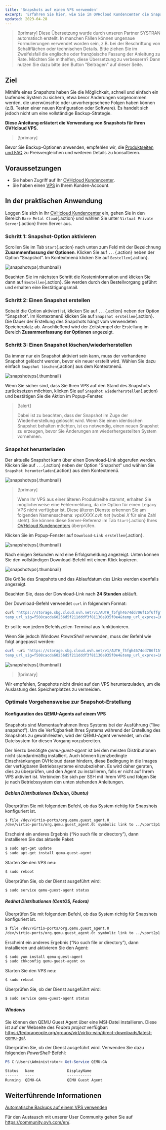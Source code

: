 ```yaml
---
title: 'Snapshots auf einem VPS verwenden'
excerpt: 'Erfahren Sie hier, wie Sie im OVHcloud Kundencenter die Snapshot-Option aktivieren und verwenden'
updated: 2023-04-28
---
```


> [!primary]
> Diese Übersetzung wurde durch unseren Partner SYSTRAN automatisch erstellt. In manchen Fällen können ungenaue Formulierungen verwendet worden sein, z.B. bei der Beschriftung von Schaltflächen oder technischen Details. Bitte ziehen Sie im Zweifelsfall die englische oder französische Fassung der Anleitung zu Rate. Möchten Sie mithelfen, diese Übersetzung zu verbessern? Dann nutzen Sie dazu bitte den Button "Beitragen" auf dieser Seite.
>

## Ziel

Mithilfe eines Snapshots haben Sie die Möglichkeit, schnell und einfach ein laufendes System zu sichern, etwa bevor Änderungen vorgenommen werden, die unerwünschte oder unvorhergesehene Folgen haben können (z.B. Testen einer neuen Konfiguration oder Software). Es handelt sich jedoch nicht um eine vollständige Backup-Strategie.

**Diese Anleitung erläutert die Verwendung von Snapshots für Ihren OVHcloud VPS.**

> [!primary]
>
Bevor Sie Backup-Optionen anwenden, empfehlen wir, die [Produktseiten und FAQ](https://www.ovhcloud.com/de/vps/options/) zu Preisvergleichen und weiteren Details zu konsultieren.
>

## Voraussetzungen

- Sie haben Zugriff auf Ihr [OVHcloud Kundencenter](https://www.ovh.com/auth/?action=gotomanager&from=https://www.ovh.de/&ovhSubsidiary=de).
- Sie haben einen [VPS](https://www.ovhcloud.com/de/vps/) in Ihrem Kunden-Account.

## In der praktischen Anwendung

Loggen Sie sich in Ihr [OVHcloud Kundencenter](https://www.ovh.com/auth/?action=gotomanager&from=https://www.ovh.de/&ovhSubsidiary=de) ein, gehen Sie in den Bereich `Bare Metal Cloud`{.action} und wählen Sie unter `Virtual Private Server`{.action} Ihren Server aus.

### Schritt 1: Snapshot-Option aktivieren

Scrollen Sie im Tab `Start`{.action} nach unten zum Feld mit der Bezeichnung **Zusammenfassung der Optionen**. Klicken Sie auf `...`{.action} neben der Option “Snapshot”. Im Kontextmenü klicken Sie auf `Bestellen`{.action}.

![snapshotvps](images/snapshot_vps_step1b.png){.thumbnail}

Beachten Sie im nächsten Schritt die Kosteninformation und klicken Sie dann auf `Bestellen`{.action}. Sie werden durch den Bestellvorgang geführt und erhalten eine Bestätigungsmail.

### Schritt 2: Einen Snapshot erstellen

Sobald die Option aktiviert ist, klicken Sie auf `...`{.action} neben der Option “Snapshot”. Im Kontextmenü klicken Sie auf `Snapshot erstellen`{.action}. Die Dauer der Erstellung des Snapshots hängt vom verwendeten Speicherplatz ab. Anschließend wird der Zeitstempel der Erstellung im Bereich **Zusammenfassung der Optionen** angezeigt.

### Schritt 3: Einen Snapshot löschen/wiederherstellen

Da immer nur ein Snapshot aktiviert sein kann, muss der vorhandene Snapshot gelöscht werden, bevor ein neuer erstellt wird. Wählen Sie dazu einfach `Snapshot löschen`{.action} aus dem Kontextmenü.

![snapshotvps](images/snapshot_vps_step2.png){.thumbnail}

Wenn Sie sicher sind, dass Sie Ihren VPS auf den Stand des Snapshots zurücksetzen möchten, klicken Sie auf `Snapshot wiederherstellen`{.action} und bestätigen Sie die Aktion im Popup-Fenster. 

> [!alert]
>
> Dabei ist zu beachten, dass der Snapshot im Zuge der Wiederherstellung gelöscht wird. Wenn Sie einen identischen Snapshot behalten möchten, ist es notwendig, einen neuen Snapshot zu erzeugen, bevor Sie Änderungen am wiederhergestellten System vornehmen.
>

### Snapshot herunterladen

Der aktuelle Snapshot kann über einen Download-Link abgerufen werden. Klicken Sie auf `...`{.action} neben der Option "Snapshot" und wählen Sie `Snapshot herunterladen`{.action} aus dem Kontextmenü.

![snapshotvps](images/snapshot_vps03.png){.thumbnail}

> [!primary]
>
> Wenn Ihr VPS aus einer älteren Produktreihe stammt, erhalten Sie möglicherweise eine Fehlermeldung, da die Option für einen Legacy VPS nicht verfügbar ist. Diese älteren Dienste erkennen Sie am folgenden Namensschema: *vpsXXXX.ovh.net* (wobei *X* für eine Zahl steht). Sie können diese Server-Referenz im Tab `Start`{.action} Ihres [OVHcloud Kundencenters](https://www.ovh.com/auth/?action=gotomanager&from=https://www.ovh.de/&ovhSubsidiary=de) überprüfen.
>

Klicken Sie im Popup-Fenster auf `Download-Link erstellen`{.action}. 

![snapshotvps](images/snapshot_vps04.png){.thumbnail}

Nach einigen Sekunden wird eine Erfolgsmeldung angezeigt. Unten können Sie den vollständigen Download-Befehl mit einem Klick kopieren.

![snapshotvps](images/snapshot_vps05.png){.thumbnail}

Die Größe des Snapshots und das Ablaufdatum des Links werden ebenfalls angezeigt.

Beachten Sie, dass der Download-Link nach **24 Stunden** abläuft.

Der Download-Befehl verwendet `curl` in folgendem Format:

```bash
curl "https://storage.sbg.cloud.ovh.net/v1/AUTH_f5fgh4674dd706f15f6ffgf4z667d3f4g5f05/glance/5ceg3f93-8b49-436b-aefe-4185f9fc3f78?
temp_url_sig=f508cacda60256d5f211dddf3f81130e935f0e4&temp_url_expres=1678247579" --output vps-x11x11xyy.vps.ovh.net --fail
```

Er sollte von jedem Befehlszeilen-Terminal aus funktionieren.

Wenn Sie jedoch Windows *PowerShell* verwenden, muss der Befehl wie folgt angepasst werden:

```powershell
curl -uri "https://storage.sbg.cloud.ovh.net/v1/AUTH_f5fgh4674dd706f15f6ffgf4z667d3f4g5f05/glance/5ceg3f93-8b49-436b-aefe-4185f9fc3f78?
temp_url_sig=f508cacda60256d5f211dddf3f81130e935f0e4&temp_url_expres=1678247579" -OutFile vps-x11x11xyy.vps.ovh.net
```

![snapshotvps](images/snapshot_vps06.png){.thumbnail}

> [!primary]
>
Wir empfehlen, Snapshots nicht direkt auf den VPS herunterzuladen, um die Auslastung des Speicherplatzes zu vermeiden.
>

### Optimale Vorgehensweise zur Snapshot-Erstellung

#### Konfiguration des QEMU-Agents auf einem VPS

Snapshots sind Momentaufnahmen Ihres Systems bei der Ausführung (“live snapshot”). Um die Verfügbarkeit Ihres Systems während der Erstellung des Snapshots zu gewährleisten, wird der QEMU-Agent verwendet, um das Dateisystem für diesen Vorgang vorzubereiten.

Der hierzu benötigte *qemu-guest-agent* ist bei den meisten Distributionen nicht standardmäßig installiert. Auch können lizenzbedingte Einschränkungen OVHcloud daran hindern, diese Bedingung in die Images der verfügbaren Betriebssysteme einzubeziehen. Es wird daher geraten, dies zu überprüfen, und den Agent zu installieren, falls er nicht auf Ihrem VPS aktiviert ist. Verbinden Sie sich per SSH mit Ihrem VPS und folgen Sie je nach Betriebssystem den unten stehenden Anleitungen. 

##### **Debian Distributionen (Debian, Ubuntu)**

Überprüfen Sie mit folgendem Befehl, ob das System richtig für Snapshots konfiguriert ist.

```bash
$ file /dev/virtio-ports/org.qemu.guest_agent.0
/dev/virtio-ports/org.qemu.guest_agent.0: symbolic link to ../vport2p1
```

Erscheint ein anderes Ergebnis (“No such file or directory”), dann installieren Sie das aktuelle Paket:

```bash
$ sudo apt-get update
$ sudo apt-get install qemu-guest-agent
```

Starten Sie den VPS neu:

```bash
$ sudo reboot
```

Überprüfen Sie, ob der Dienst ausgeführt wird:

```bash
$ sudo service qemu-guest-agent status
```

##### **Redhat Distributionen (CentOS, Fedora)**

Überprüfen Sie mit folgendem Befehl, ob das System richtig für Snapshots konfiguriert ist.

```bash
$ file /dev/virtio-ports/org.qemu.guest_agent.0
/dev/virtio-ports/org.qemu.guest_agent.0: symbolic link to ../vport2p1
```

Erscheint ein anderes Ergebnis (“No such file or directory”), dann installieren und aktivieren Sie den Agent:

```bash
$ sudo yum install qemu-guest-agent
$ sudo chkconfig qemu-guest-agent on
```

Starten Sie den VPS neu:

```bash
$ sudo reboot
```

Überprüfen Sie, ob der Dienst ausgeführt wird:

```bash
$ sudo service qemu-guest-agent status
```

##### **Windows**

Sie können den QEMU Guest Agent über eine MSI-Datei installieren. Diese ist auf der Webseite des *Fedora project* verfügbar: <https://fedorapeople.org/groups/virt/virtio-win/direct-downloads/latest-qemu-ga/>.

Überprüfen Sie, ob der Dienst ausgeführt wird. Verwenden Sie dazu folgenden *PowerShell*-Befehl:

```powershell
PS C:\Users\Administrator> Get-Service QEMU-GA

Status   Name               DisplayName
------   ----               -----------
Running  QEMU-GA            QEMU Guest Agent
```

## Weiterführende Informationen

[Automatische Backups auf einem VPS verwenden](/pages/bare_metal_cloud/virtual_private_servers/using-automated-backups-on-a-vps)

Für den Austausch mit unserer User Community gehen Sie auf <https://community.ovh.com/en/>.
